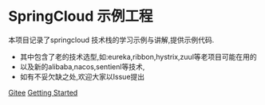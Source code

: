 
<!-- _coverpage.md -->
    

# SpringCloud 示例工程

本项目记录了springcloud 技术栈的学习示例与讲解,提供示例代码.

- 其中包含了老的技术选型,如:eureka,ribbon,hystrix,zuul等老项目可能在用的
- 以及新的alibaba,nacos,sentienl等技术,
- 如有不妥欠缺之处,欢迎大家以Issue提出

[Gitee](https://gitee.com/pocg/spring-cloud-demo)
[Getting Started](docs/service-discovery.md)

